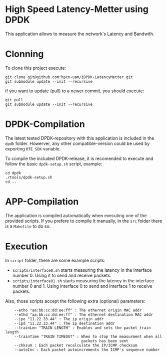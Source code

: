 High Speed Latency-Metter using DPDK
=================

This application allows to measure the network's Latency and Bandwith.

Clonning
=================
To clone this project execute:

````
git clone git@github.com:hpcn-uam/iDPDK-LatencyMetter.git
git submodule update --init --recursive
````

if you want to update (pull) to a newer commit, you should execute:

````
git pull
git submodule update --init --recursive
````

DPDK-Compilation
=================
The latest tested DPDK-repository with this application is included in the `dpdk` folder.
Howerver, any other compatible-version could be used by exporting `RTE_SDK` variable.

To compile the included DPDK-release, it is recomended to execute and follow the basic `dpdk-setup.sh` script, example:

````
cd dpdk
./tools/dpdk-setup.sh
cd ..
````

APP-Compilation
=================
The application is compiled automatically when executing one of the provided scripts.
If you prefere to compile it manually, in the `src` folder there is a `Makefile` to do so.

Execution
=================
In `script` folder, there are some example scripts:

- `scripts/interface0.sh` starts measuring the latency in the interface number 0. Using it to send and receive packets.
- `scripts/interface01.sh` starts measuring the latency in the interface number 0 and 1. Using interface 0 to send and interface 1 to receive packets.

Also, those scripts accept the following extra (optional) parameters:

````
    --etho "aa:bb:cc:dd:ee:ff" : The ethernet origin MAC addr
    --ethd "aa:bb:cc:dd:ee:ff" : The ethernet destination MAC addr
    --ipo "11.22.33.44" : The ip origin addr
    --ipd "11.22.33.44" : The ip destination addr
    --trainLen "TRAIN LENGTH" : Enables and sets the packet train length
    --trainTime "TRAIN TIMEOUT" : When to stop the measurment when all
                                  packets has been sent
    --chksum : Each packet recalculate the IP/ICMP checksum
    --autoInc : Each packet autoincrements the ICMP's sequence number  
````
